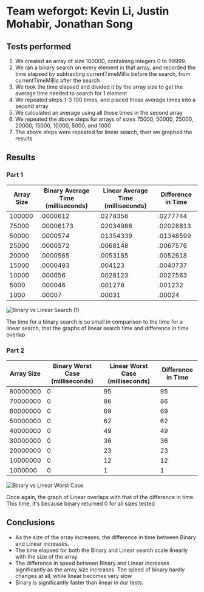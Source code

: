# Team weforgot: Kevin Li, Justin Mohabir, Jonathan Song
## Tests performed
1. We created an array of size 100000, containing integers 0 to 99999.
2. We ran a binary search on every element in that array, and recorded the time elapsed by subtracting currentTimeMillis before the search, from currentTimeMillis after the search
3. We took the time elapsed and divided it by the array size to get the average time needed to search for 1 element
4. We repeated steps 1-3 100 times, and placed those average times into a second array 
5. We calculated an average using all those times in the second array
6. We repeated the above steps for arrays of sizes 75000, 50000, 25000, 20000, 15000, 10000, 5000, and 1000
7. The above steps were repeated for linear search, then we graphed the results


## Results
### Part 1
| Array Size | Binary Average Time (milliseconds) | Linear Average Time (milliseconds) | Difference in Time |
|------------|------------------------------------|------------------------------------|--------------------|
|100000      |               .0000612             |              .0278356              |       .0277744     |                           
|75000       |               .00006173            |              .02034986             |       .02028813    |                           
|50000       |               .0000574             |              .01354339             |       .01348599    | 
|25000       |               .0000572             |              .0068148              |       .0067576     | 
|20000       |               .0000565             |              .0053185              |       .0052618     | 
|15000       |               .0000493             |              .004123               |       .0040737     | 
|10000       |               .000056              |              .0028123              |       .0027563     | 
|5000        |               .000046              |              .001278               |       .001232      |
|1000        |               .00007               |              .00031                |       .00024       | 

![Binary vs Linear Search (1)](https://user-images.githubusercontent.com/58864927/146849780-5bf48388-dce5-4d52-a322-bb60ada89f9b.png)

The time for a binary search is so small in comparison to the time for a linear search, that the graphs of linear search time and difference in time overlap

### Part 2
| Array Size |  Binary Worst Case (milliseconds) | Linear Worst Case (milliseconds) | Difference in Time |
|------------|-----------------------------------|----------------------------------|--------------------|
|80000000    |             0                     |             95                   |       95           |                           
|70000000    |             0                     |             86                   |       86           |                           
|60000000    |             0                     |             69                   |       69           | 
|50000000    |             0                     |             62                   |       62           | 
|40000000    |             0                     |             49                   |       49           | 
|30000000    |             0                     |             36                   |       36           | 
|20000000    |             0                     |             23                   |       23           | 
|10000000    |             0                     |             12                   |       12           |
|1000000     |             0                     |             1                    |       1            | 

![Binary vs Linear Worst Case](https://user-images.githubusercontent.com/58864927/146862317-4afdae99-f5bb-4288-83a7-fc3e67d2d2fd.png)

Once again, the graph of Linear overlaps with that of the difference in time. This time, it's because binary returned 0 for all sizes tested

## Conclusions
* As the size of the array increases, the difference in time between Binary and Linear increases.
* The time elapsed for both the Binary and Linear search scale linearly with the size of the array
* The difference in speed between Binary and Linear increases significantly as the array size increases. The speed of binary hardly changes at all, while linear becomes very slow
* Binary is significantly faster than linear in our tests. 
